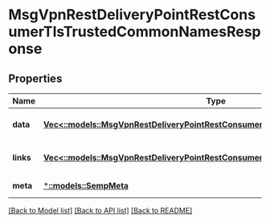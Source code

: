 # MsgVpnRestDeliveryPointRestConsumerTlsTrustedCommonNamesResponse

## Properties
Name | Type | Description | Notes
------------ | ------------- | ------------- | -------------
**data** | [**Vec<::models::MsgVpnRestDeliveryPointRestConsumerTlsTrustedCommonName>**](MsgVpnRestDeliveryPointRestConsumerTlsTrustedCommonName.md) |  | [optional] [default to null]
**links** | [**Vec<::models::MsgVpnRestDeliveryPointRestConsumerTlsTrustedCommonNameLinks>**](MsgVpnRestDeliveryPointRestConsumerTlsTrustedCommonNameLinks.md) |  | [optional] [default to null]
**meta** | [***::models::SempMeta**](SempMeta.md) |  | [default to null]

[[Back to Model list]](../README.md#documentation-for-models) [[Back to API list]](../README.md#documentation-for-api-endpoints) [[Back to README]](../README.md)


